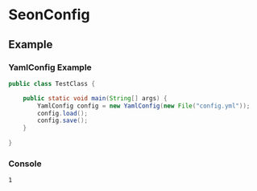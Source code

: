 # SeonConfig

## Example
### YamlConfig Example
``` Java
public class TestClass {

    public static void main(String[] args) {
        YamlConfig config = new YamlConfig(new File("config.yml"));
        config.load();
        config.save();
    }
    
}
```

### Console
``` text
1
```